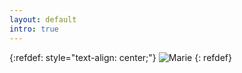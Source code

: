 ```yaml
---
layout: default
intro: true
---
```


{:refdef: style="text-align: center;"}
![Marie]({{Marie}}/marie/assets/img/me2.png)
{: refdef}
